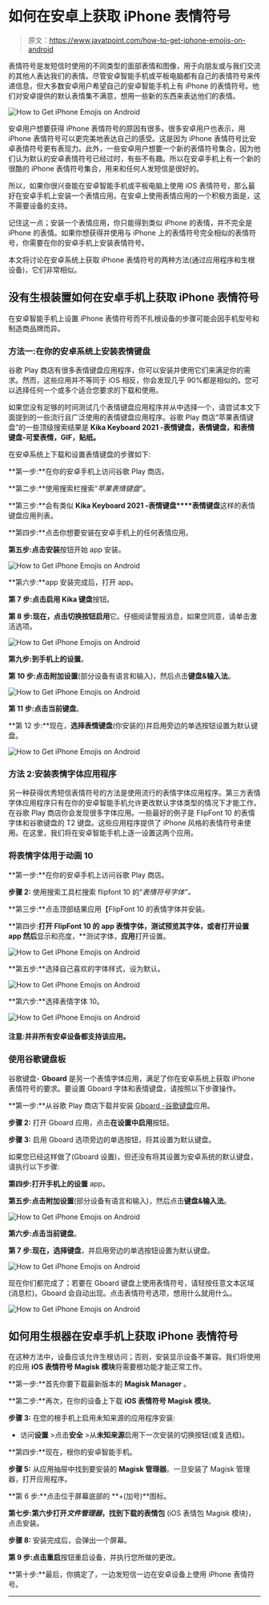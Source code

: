 # 如何在安卓上获取 iPhone 表情符号

> 原文：<https://www.javatpoint.com/how-to-get-iphone-emojis-on-android>

表情符号是发短信时使用的不同类型的面部表情和图像，用于向朋友或与我们交流的其他人表达我们的表情。尽管安卓智能手机或平板电脑都有自己的表情符号来传递信息，但大多数安卓用户希望自己的安卓智能手机上有 iPhone 的表情符号。他们对安卓提供的默认表情集不满意，想用一些新的东西来表达他们的表情。

![How to Get iPhone Emojis on Android](img/22e3dc494016fb9127a0383cd707336c.png)

安卓用户想要获得 iPhone 表情符号的原因有很多。很多安卓用户也表示，用 iPhone 表情符号可以更完美地表达自己的感受。这是因为 iPhone 表情符号比安卓表情符号更有表现力。此外，一些安卓用户想要一个新的表情符号集合，因为他们认为默认的安卓表情符号已经过时，有些不有趣。所以在安卓手机上有一个新的很酷的 iPhone 表情符号集合，用来和任何人发短信是很好的。

所以，如果你很兴奋能在安卓智能手机或平板电脑上使用 iOS 表情符号，那么最好在安卓手机上安装一个表情应用。在安卓上使用表情应用的一个积极方面是，这不需要设备的支持。

记住这一点；安装一个表情应用，你只能得到类似 iPhone 的表情，并不完全是 iPhone 的表情。如果你想获得并使用与 iPhone 上的表情符号完全相似的表情符号，你需要在你的安卓手机上安装表情符号。

本文将讨论在安卓系统上获取 iPhone 表情符号的两种方法(通过应用程序和生根设备)，它们非常相似。

## 没有生根装置如何在安卓手机上获取 iPhone 表情符号

在安卓智能手机上设置 iPhone 表情符号而不扎根设备的步骤可能会因手机型号和制造商品牌而异。

### 方法一:在你的安卓系统上安装表情键盘

谷歌 Play 商店有很多表情键盘应用程序，你可以安装并使用它们来满足你的需求。然而，这些应用并不等同于 iOS 相反，你会发现几乎 90%都是相似的。您可以选择任何一个或多个适合您要求的下载和使用。

如果您没有足够的时间测试几个表情键盘应用程序并从中选择一个，请尝试本文下面提到的一些流行且广泛使用的表情键盘应用程序。谷歌 Play 商店“苹果表情键盘”的一些顶级搜索结果是 **Kika Keyboard 2021 -表情键盘，表情键盘，**和**表情键盘-可爱表情，GIF，贴纸。**

在安卓系统上下载和设置表情键盘的步骤如下:

**第一步:**在你的安卓手机上访问谷歌 Play 商店。

**第二步:**使用搜索栏搜索“*苹果表情键盘*”。

**第三步:**会有类似 **Kika Keyboard 2021 -表情键盘****表情键盘**这样的表情键盘应用列表。

**第四步:**点击你想要安装在安卓手机上的任何表情应用。

**第五步:**点击**安装**按钮开始 app 安装。

![How to Get iPhone Emojis on Android](img/f84349e6df04a2877d6cb2bec010fcb6.png)

**第六步:**app 安装完成后，打开 app。

**第 7 步:**点击**启用 Kika 键盘**按钮。

**第 8 步:**现在，点击**切换按钮启用**它。仔细阅读警报消息，如果您同意，请单击激活选项。

![How to Get iPhone Emojis on Android](img/4ac27603d9e3b6d201a1f6e1f3e1eab5.png)

**第九步:**到手机上的**设置**。

**第 10 步:**点击**附加设置**(部分设备有语言和输入)，然后点击**键盘&输入法**。

![How to Get iPhone Emojis on Android](img/c46024a8643fd101012a1dd5e32eab95.png)

**第 11 步:**点击**当前键盘**。

**第 12 步:**现在，**选择表情键盘**(你安装的)并启用旁边的单选按钮设置为默认键盘。

![How to Get iPhone Emojis on Android](img/c80d4b3e88eea4b2f51991fa14fc120f.png)

### 方法 2:安装表情字体应用程序

另一种获得优秀短信表情符号的方法是使用流行的表情字体应用程序。第三方表情字体应用程序只有在你的安卓智能手机允许更改默认字体类型的情况下才能工作。在谷歌 Play 商店你会发现很多字体应用。一些最好的例子是 FlipFont 10 的表情字体和谷歌键盘的 T2 键盘。这些应用程序提供了 iPhone 风格的表情符号来使用。在这里，我们将在安卓智能手机上逐一设置这两个应用。

### 将表情字体用于动画 10

**第一步:**在你的安卓手机上访问谷歌 Play 商店。

**步骤 2:** 使用搜索工具栏搜索 flipfont 10 的“*表情符号字体”。*

**第三步:**点击顶部结果应用【FlipFont 10 的表情字体并安装。

**第四步:**打开 FlipFont 10 的 app **表情字体，**测试预览其字体，或者打开**设置** app 然后**显示和亮度，**测试字体，**应用**打开设置。

![How to Get iPhone Emojis on Android](img/ed8d2e85f9f0ecc495ea37bae3631f74.png)

**第五步:**选择自己喜欢的字体样式，设为默认。

![How to Get iPhone Emojis on Android](img/039d10a7dfc65fb5bc30a66f7c6e5cda.png)

**第六步:**选择表情字体 10。

![How to Get iPhone Emojis on Android](img/5157410ec0007bd2a49b401f81e81dcb.png)

#### 注意:并非所有安卓设备都支持该应用。

### 使用谷歌键盘板

谷歌键盘- **Gboard** 是另一个表情字体应用，满足了你在安卓系统上获取 iPhone 表情符号的要求。要设置 Gboard 字体和表情键盘，请按照以下步骤操作。

**第一步:**从谷歌 Play 商店下载并安装 [Gboard -谷歌键盘](https://play.google.com/store/apps/details?id=com.google.android.inputmethod.latin)应用。

**步骤 2:** 打开 Gboard 应用，点击**在设置中启用**按钮。

**步骤 3:** 启用 Gboard 选项旁边的单选按钮，将其设置为默认键盘。

如果您已经这样做了(Gboard 设置)，但还没有将其设置为安卓系统的默认键盘，请执行以下步骤:

**第四步:**打开手机上的**设置** app。

**第五步:**点击**附加设置**(部分设备有语言和输入)，然后点击**键盘&输入法**。

![How to Get iPhone Emojis on Android](img/f2d71abd4b87d75653d7bfb0265b4cd7.png)

**第六步:**点击**当前键盘**。

**第 7 步:**现在，选择**键盘**，并启用旁边的单选按钮设置为默认键盘。

![How to Get iPhone Emojis on Android](img/43adc021426cbb63378fb6a3cf33bad4.png)

现在你们都完成了；若要在 Gboard 键盘上使用表情符号，请轻按任意文本区域(消息栏)。Gboard 会自动出现。点击表情符号选项，想用什么就用什么。

![How to Get iPhone Emojis on Android](img/4efc2841256684552f909b78bb5c3b1e.png)

## 如何用生根器在安卓手机上获取 iPhone 表情符号

在这种方法中，设备应该允许生根访问；否则，安装显示设备不兼容。我们将使用的应用 **iOS 表情符号 Magisk 模块**将需要根功能才能正常工作。

**第一步:**首先你要下载最新版本的 **Magisk Manager** 。

**第二步:**再次，在你的设备上下载 **iOS 表情符号 Magisk 模块**。

**步骤 3:** 在您的根手机上启用未知来源的应用程序安装:

*   访问**设置** >点击**安全** >从**未知来源**启用下一次安装的切换按钮(或复选框)。

**第四步:**现在，根你的安卓智能手机。

**步骤 5:** 从应用抽屉中找到要安装的 **Magisk 管理器**。一旦安装了 Magisk 管理器，打开应用程序。

**第 6 步:**点击位于屏幕底部的 **+(加号)**图标。

**第七步:**第六步打开*文件管理器*，找到下载的**表情包** (iOS 表情包 Magisk 模块)，点击安装。

**步骤 8:** 安装完成后，会弹出一个屏幕。

**第 9 步:**点击**重启**按钮重启设备，并执行您所做的更改。

**第十步:**最后，你搞定了，一边发短信一边在安卓设备上使用 iPhone 表情符号。

* * *
